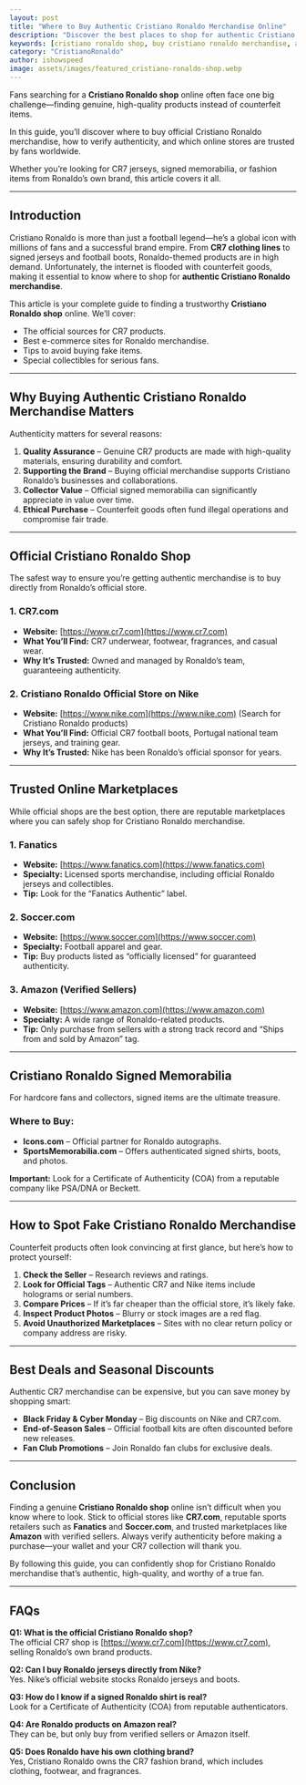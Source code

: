 ```yaml
---
layout: post
title: "Where to Buy Authentic Cristiano Ronaldo Merchandise Online"
description: "Discover the best places to shop for authentic Cristiano Ronaldo merchandise online. Explore trusted stores, official shops, and tips to avoid fakes."
keywords: [cristiano ronaldo shop, buy cristiano ronaldo merchandise, authentic cristiano ronaldo store, where to buy ronaldo products online]
category: "CristianoRonaldo"
author: ishowspeed
image: assets/images/featured_cristiano-ronaldo-shop.webp
---
```


Fans searching for a **Cristiano Ronaldo shop** online often face one big challenge—finding genuine, high-quality products instead of counterfeit items. 

In this guide, you’ll discover where to buy official Cristiano Ronaldo merchandise, how to verify authenticity, and which online stores are trusted by fans worldwide. 

Whether you’re looking for CR7 jerseys, signed memorabilia, or fashion items from Ronaldo’s own brand, this article covers it all.

---

## Introduction

Cristiano Ronaldo is more than just a football legend—he’s a global icon with millions of fans and a successful brand empire. From **CR7 clothing lines** to signed jerseys and football boots, Ronaldo-themed products are in high demand. Unfortunately, the internet is flooded with counterfeit goods, making it essential to know where to shop for **authentic Cristiano Ronaldo merchandise**.

This article is your complete guide to finding a trustworthy **Cristiano Ronaldo shop** online. We’ll cover:

<ins class="adsbygoogle"
     style="display:block"
     data-ad-client="ca-pub-2784742237479601"
     data-ad-slot="3760872290"
     data-ad-format="auto"
     data-full-width-responsive="true"></ins>
<script>
     (adsbygoogle = window.adsbygoogle || []).push({});
</script>


- The official sources for CR7 products.
- Best e-commerce sites for Ronaldo merchandise.
- Tips to avoid buying fake items.
- Special collectibles for serious fans.

---

## Why Buying Authentic Cristiano Ronaldo Merchandise Matters
Authenticity matters for several reasons:

1. **Quality Assurance** – Genuine CR7 products are made with high-quality materials, ensuring durability and comfort.
2. **Supporting the Brand** – Buying official merchandise supports Cristiano Ronaldo’s businesses and collaborations.
3. **Collector Value** – Official signed memorabilia can significantly appreciate in value over time.
4. **Ethical Purchase** – Counterfeit goods often fund illegal operations and compromise fair trade.

---

## Official Cristiano Ronaldo Shop
The safest way to ensure you’re getting authentic merchandise is to buy directly from Ronaldo’s official store.

### 1. **CR7.com**
- **Website:** [https://www.cr7.com](https://www.cr7.com)  
- **What You’ll Find:** CR7 underwear, footwear, fragrances, and casual wear.
- **Why It’s Trusted:** Owned and managed by Ronaldo’s team, guaranteeing authenticity.

### 2. **Cristiano Ronaldo Official Store on Nike**
- **Website:** [https://www.nike.com](https://www.nike.com) (Search for Cristiano Ronaldo products)  
- **What You’ll Find:** Official CR7 football boots, Portugal national team jerseys, and training gear.
- **Why It’s Trusted:** Nike has been Ronaldo’s official sponsor for years.

---

## Trusted Online Marketplaces
While official shops are the best option, there are reputable marketplaces where you can safely shop for Cristiano Ronaldo merchandise.

### 1. **Fanatics**
- **Website:** [https://www.fanatics.com](https://www.fanatics.com)  
- **Specialty:** Licensed sports merchandise, including official Ronaldo jerseys and collectibles.
- **Tip:** Look for the “Fanatics Authentic” label.

<ins class="adsbygoogle"
     style="display:block"
     data-ad-client="ca-pub-2784742237479601"
     data-ad-slot="3760872290"
     data-ad-format="auto"
     data-full-width-responsive="true"></ins>
<script>
     (adsbygoogle = window.adsbygoogle || []).push({});
</script>


### 2. **Soccer.com**
- **Website:** [https://www.soccer.com](https://www.soccer.com)  
- **Specialty:** Football apparel and gear.
- **Tip:** Buy products listed as “officially licensed” for guaranteed authenticity.

### 3. **Amazon (Verified Sellers)**
- **Website:** [https://www.amazon.com](https://www.amazon.com)  
- **Specialty:** A wide range of Ronaldo-related products.
- **Tip:** Only purchase from sellers with a strong track record and “Ships from and sold by Amazon” tag.

---

## Cristiano Ronaldo Signed Memorabilia
For hardcore fans and collectors, signed items are the ultimate treasure.

### Where to Buy:
- **Icons.com** – Official partner for Ronaldo autographs.
- **SportsMemorabilia.com** – Offers authenticated signed shirts, boots, and photos.

**Important:** Look for a Certificate of Authenticity (COA) from a reputable company like PSA/DNA or Beckett.

---

## How to Spot Fake Cristiano Ronaldo Merchandise
Counterfeit products often look convincing at first glance, but here’s how to protect yourself:

1. **Check the Seller** – Research reviews and ratings.
2. **Look for Official Tags** – Authentic CR7 and Nike items include holograms or serial numbers.
3. **Compare Prices** – If it’s far cheaper than the official store, it’s likely fake.
4. **Inspect Product Photos** – Blurry or stock images are a red flag.
5. **Avoid Unauthorized Marketplaces** – Sites with no clear return policy or company address are risky.

---

## Best Deals and Seasonal Discounts
Authentic CR7 merchandise can be expensive, but you can save money by shopping smart:

- **Black Friday & Cyber Monday** – Big discounts on Nike and CR7.com.
- **End-of-Season Sales** – Official football kits are often discounted before new releases.
- **Fan Club Promotions** – Join Ronaldo fan clubs for exclusive deals.

<ins class="adsbygoogle"
     style="display:block"
     data-ad-client="ca-pub-2784742237479601"
     data-ad-slot="3760872290"
     data-ad-format="auto"
     data-full-width-responsive="true"></ins>
<script>
     (adsbygoogle = window.adsbygoogle || []).push({});
</script>


---

## Conclusion
Finding a genuine **Cristiano Ronaldo shop** online isn’t difficult when you know where to look. Stick to official stores like **CR7.com**, reputable sports retailers such as **Fanatics** and **Soccer.com**, and trusted marketplaces like **Amazon** with verified sellers. Always verify authenticity before making a purchase—your wallet and your CR7 collection will thank you.

By following this guide, you can confidently shop for Cristiano Ronaldo merchandise that’s authentic, high-quality, and worthy of a true fan.

---

## FAQs

**Q1: What is the official Cristiano Ronaldo shop?**  
The official CR7 shop is [https://www.cr7.com](https://www.cr7.com), selling Ronaldo’s own brand products.

**Q2: Can I buy Ronaldo jerseys directly from Nike?**  
Yes. Nike’s official website stocks Ronaldo jerseys and boots.

**Q3: How do I know if a signed Ronaldo shirt is real?**  
Look for a Certificate of Authenticity (COA) from reputable authenticators.

**Q4: Are Ronaldo products on Amazon real?**  
They can be, but only buy from verified sellers or Amazon itself.

**Q5: Does Ronaldo have his own clothing brand?**  
Yes, Cristiano Ronaldo owns the CR7 fashion brand, which includes clothing, footwear, and fragrances.
